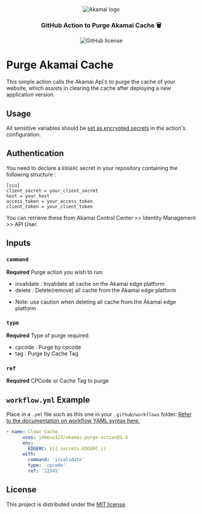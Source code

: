 <p align="center">
  <img alt="Akamai logo" src="https://yt3.ggpht.com/a/AATXAJxgjeXK9o1go60ArLNnWcArRSoGHMpxBxILQhQwmw=s68-c-k-c0x00ffffff-no-rj"/>
  <h3 align="center">GitHub Action to Purge Akamai Cache 🗑️</h3>
  <p align="center">
    <img alt="GitHub license" src="https://badgen.net/github/license/jdmevo123/akamai-purge-action?cache=300&color=green"/>
  </p>
</p>

# Purge Akamai Cache   

This simple action calls the Akamai Api's to purge the cache of your website, which assists in clearing the cache after deploying a new application version.

## Usage

All sensitive variables should be [set as encrypted secrets](https://help.github.com/en/articles/virtual-environments-for-github-actions#creating-and-using-secrets-encrypted-variables) in the action's configuration.

## Authentication

You need to declare a `EDGERC` secret in your repository containing the following structure :
```
[ccu]
client_secret = your_client_secret
host = your_host
access_token = your_access_token
client_token = your_client_token
```
You can retrieve these from Akamai Control Center >> Identity Management >> API User.

## Inputs

### `command`
**Required**
Purge action you wish to run:
- invalidate : Invalidate all cache on the Akamai edge platform
- delete : Delete(remove) all cache from the Akamai edge platform
* Note: use caution when deleting all cache from the Akamai edge platform

### `type`
**Required**
Type of purge required:
- cpcode : Purge by cpcode
- tag : Purge by Cache Tag

### `ref`
**Required** 
CPCode or Cache Tag to purge

## `workflow.yml` Example

Place in a `.yml` file such as this one in your `.github/workflows` folder. [Refer to the documentation on workflow YAML syntax here.](https://help.github.com/en/articles/workflow-syntax-for-github-actions)

```yaml
- name: Clear Cache
      uses: jdmevo123/akamai-purge-action@1.4
      env:
        EDGERC: ${{ secrets.EDGERC }}
      with:
        command: 'invalidate'
        type: 'cpcode'
        ref: '12345'
```
## License

This project is distributed under the [MIT license](LICENSE.md).
